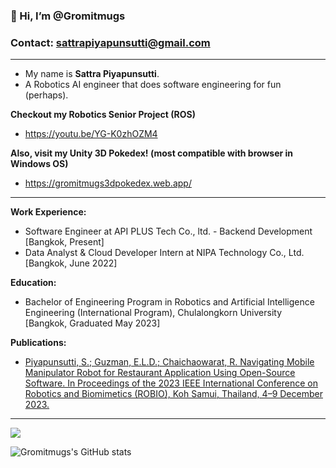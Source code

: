 ### 👋 Hi, I’m @Gromitmugs ###
### Contact: sattrapiyapunsutti@gmail.com
--------

- My name is **Sattra Piyapunsutti**.
- A Robotics AI engineer that does software engineering for fun (perhaps).

**Checkout my Robotics Senior Project (ROS)**
- https://youtu.be/YG-K0zhOZM4

**Also, visit my Unity 3D Pokedex! (most compatible with browser in Windows OS)**
- https://gromitmugs3dpokedex.web.app/
--------

**Work Experience:**
* Software Engineer at API PLUS Tech Co., ltd. - Backend Development [Bangkok, Present]
* Data Analyst & Cloud Developer Intern at NIPA Technology Co., Ltd. [Bangkok, June 2022]

**Education:**
* Bachelor of Engineering Program in Robotics and Artificial Intelligence Engineering (International Program),
Chulalongkorn University [Bangkok, Graduated May 2023]

**Publications:**
- [Piyapunsutti, S.; Guzman, E.L.D.; Chaichaowarat, R. Navigating Mobile Manipulator Robot for Restaurant Application 
Using Open-Source Software. In Proceedings of the 2023 IEEE International Conference on Robotics and Biomimetics (ROBIO), 
Koh Samui, Thailand, 4–9 December 2023.](https://ieeexplore.ieee.org/document/10354831)
--------

<a href="https://github.com/Gromitmugs/github-readme-stats">
  <img align="center" src="https://github-readme-stats.vercel.app/api/top-langs/?username=Gromitmugs&layout=compact" />
</a>

![Gromitmugs's GitHub stats](https://github-readme-stats.vercel.app/api?username=Gromitmugs&show_icons=true&rank_icon=github)
